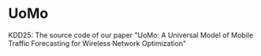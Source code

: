 # UoMo
KDD25: The source code of our paper "UoMo: A Universal Model of Mobile Traffic Forecasting for Wireless Network Optimization"

